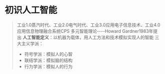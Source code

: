 # 初识人工智能

> 工业1.0蒸汽时代、工业2.0电气时代、工业3.0应用电子信息技术、工业4.0应用信息物理融合系统CPS
> 多元智能理论----Howard Gardner1983年提出
> **人工智能定义**：以机器为载体，用人工方法和技术模拟实现人的智能
> 三大主义学派：
>
> + 符号学派：模拟人的心智
> + 联结学派：模拟脑的结构
> + 行为学派：模拟人的行为
> 